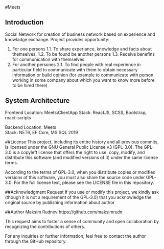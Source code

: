 #Meets
## Introduction
Social Network for creation of business network based on experience and knowladge exchange.
Project provides opportunity:
1. For one persons 
1.1. To share experiance, knowledge and facts about themselves, 
1.2. To be found be another persons
1.3. Receive benefins for communication with themselves
2. For another persones
2.1. To find people with real experience in particular field to communicate with them to obtain necessary information or build opinion (for example to communicate with person working in some company about which you want to know more before to be hired there)

## System Architecture

Frontend
Location: Meets\ClientApp
Stack: ReactJS, SCSS, Bootstrap, react-scripts

Backend
Location: Meets\
Stack: NET6, EF Core, MS SQL 2019

##License
This project, including its entire history and all previous commits, is licensed under the GNU General Public License v3 (GPL-3.0). The GPL-3.0 is a copyleft license that offers the right to use, copy, modify, and distribute this software (and modified versions of it) under the same license terms.

According to the terms of GPL-3.0, when you distribute copies or modified versions of this software, you must also share the source code under GPL-3.0. For the full license text, please see the LICENSE file in this repository.

##Acknowledgment Request
If you use or modify this project, we kindly ask (though it is not a requirement of the GPL-3.0) that you acknowledge the original source by publishing information about author 

##Author
Maksim Rudnev
https://github.com/maksimrudn

This request aims to foster a sense of community and open collaboration by recognizing the contributions of others.

For any inquiries or further information, feel free to contact the author through the GitHub repository.